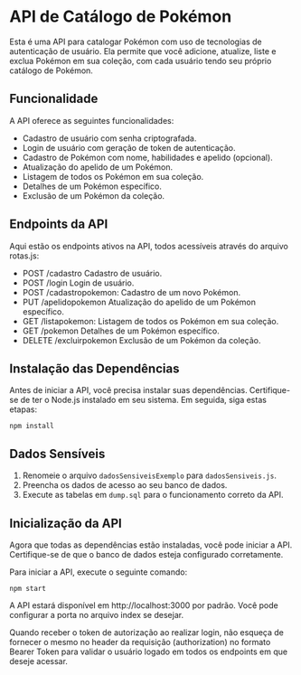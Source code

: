 # API de Catálogo de Pokémon

Esta é uma API para catalogar Pokémon com uso de tecnologias de autenticação de usuário. Ela permite que você adicione, atualize, liste e exclua Pokémon em sua coleção, com cada usuário tendo seu próprio catálogo de Pokémon.

## Funcionalidade

A API oferece as seguintes funcionalidades:

- Cadastro de usuário com senha criptografada.
- Login de usuário com geração de token de autenticação.
- Cadastro de Pokémon com nome, habilidades e apelido (opcional).
- Atualização do apelido de um Pokémon.
- Listagem de todos os Pokémon em sua coleção.
- Detalhes de um Pokémon específico.
- Exclusão de um Pokémon da coleção.

## Endpoints da API

Aqui estão os endpoints ativos na API, todos acessíveis através do arquivo rotas.js:

- POST /cadastro  Cadastro de usuário.
- POST /login Login de usuário.
- POST /cadastropokemon: Cadastro de um novo Pokémon.
- PUT /apelidopokemon Atualização do apelido de um Pokémon específico.
- GET /listapokemon: Listagem de todos os Pokémon em sua coleção.
- GET /pokemon Detalhes de um Pokémon específico.
- DELETE /excluirpokemon Exclusão de um Pokémon da coleção.

## Instalação das Dependências

Antes de iniciar a API, você precisa instalar suas dependências. Certifique-se de ter o Node.js instalado em seu sistema. Em seguida, siga estas etapas:

```shell
npm install
```

## Dados Sensíveis

1. Renomeie o arquivo `dadosSensiveisExemplo` para `dadosSensiveis.js`.
2. Preencha os dados de acesso ao seu banco de dados.
3. Execute as tabelas em `dump.sql` para o funcionamento correto da API.

## Inicialização da API

Agora que todas as dependências estão instaladas, você pode iniciar a API. Certifique-se de que o banco de dados esteja configurado corretamente.

Para iniciar a API, execute o seguinte comando:

```shell
npm start
```

A API estará disponível em http://localhost:3000 por padrão. Você pode configurar a porta no arquivo index se desejar.

Quando receber o token de autorização ao realizar login, não esqueça de fornecer o mesmo no header da requisição (authorization) no formato Bearer Token para validar o usuário logado em todos os endpoints em que deseje acessar.
